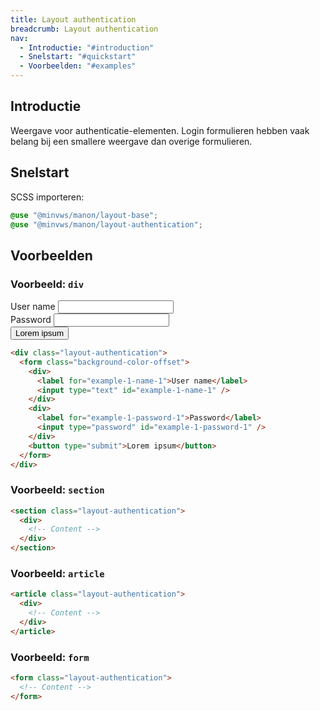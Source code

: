 ```yaml
---
title: Layout authentication
breadcrumb: Layout authentication
nav:
  - Introductie: "#introduction"
  - Snelstart: "#quickstart"
  - Voorbeelden: "#examples"
---
```


<h2 id="introduction">Introductie</h2>

Weergave voor authenticatie-elementen. Login formulieren hebben vaak belang bij
een smallere weergave dan overige formulieren.

<h2 id="quickstart">Snelstart</h2>

SCSS importeren:

```scss
@use "@minvws/manon/layout-base";
@use "@minvws/manon/layout-authentication";
```

<h2 id="examples">Voorbeelden</h2>

### Voorbeeld: `div`

<div class="layout-authentication">
  <form class="background-color-offset">
    <div>
      <label for="example-1-name-1">User name</label>
      <input type="text" id="example-1-name-1" />
    </div>
    <div>
      <label for="example-1-password-1">Password</label>
      <input type="password" id="example-1-password-1" />
    </div>
    <button type="submit">Lorem ipsum</button>
  </form>
</div>

```html
<div class="layout-authentication">
  <form class="background-color-offset">
    <div>
      <label for="example-1-name-1">User name</label>
      <input type="text" id="example-1-name-1" />
    </div>
    <div>
      <label for="example-1-password-1">Password</label>
      <input type="password" id="example-1-password-1" />
    </div>
    <button type="submit">Lorem ipsum</button>
  </form>
</div>
```

### Voorbeeld: `section`

```html
<section class="layout-authentication">
  <div>
    <!-- Content -->
  </div>
</section>
```

### Voorbeeld: `article`

```html
<article class="layout-authentication">
  <div>
    <!-- Content -->
  </div>
</article>
```

### Voorbeeld: `form`

```html
<form class="layout-authentication">
  <!-- Content -->
</form>
```
